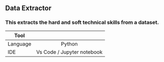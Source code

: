 ## Data Extractor

### This extracts the hard and soft technical skills from a dataset.


| Tool  |                |
| ------------- |:-------------:|
| Language     | Python      |
| IDE      | Vs Code / Jupyter notebook   |

